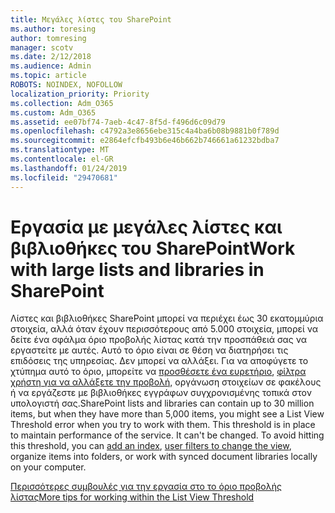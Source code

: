 ```yaml
---
title: Μεγάλες λίστες του SharePoint
ms.author: toresing
author: tomresing
manager: scotv
ms.date: 2/12/2018
ms.audience: Admin
ms.topic: article
ROBOTS: NOINDEX, NOFOLLOW
localization_priority: Priority
ms.collection: Adm_O365
ms.custom: Adm_O365
ms.assetid: ee07bf74-7aeb-4c47-8f5d-f496d6c09d79
ms.openlocfilehash: c4792a3e8656ebe315c4a4ba6b08b9881b0f789d
ms.sourcegitcommit: e2864efcfb493b6e46b662b746661a61232bdba7
ms.translationtype: MT
ms.contentlocale: el-GR
ms.lasthandoff: 01/24/2019
ms.locfileid: "29470681"
---
```

# <a name="work-with-large-lists-and-libraries-in-sharepoint"></a><span data-ttu-id="7133a-102">Εργασία με μεγάλες λίστες και βιβλιοθήκες του SharePoint</span><span class="sxs-lookup"><span data-stu-id="7133a-102">Work with large lists and libraries in SharePoint</span></span>

<span data-ttu-id="7133a-p101">Λίστες και βιβλιοθήκες SharePoint μπορεί να περιέχει έως 30 εκατομμύρια στοιχεία, αλλά όταν έχουν περισσότερους από 5.000 στοιχεία, μπορεί να δείτε ένα σφάλμα όριο προβολής λίστας κατά την προσπάθειά σας να εργαστείτε με αυτές. Αυτό το όριο είναι σε θέση να διατηρήσει τις επιδόσεις της υπηρεσίας. Δεν μπορεί να αλλάξει. Για να αποφύγετε το χτύπημα αυτό το όριο, μπορείτε να [προσθέσετε ένα ευρετήριο](https://go.microsoft.com/fwlink/?linkid=867784), [φίλτρα χρήστη για να αλλάξετε την προβολή](https://go.microsoft.com/fwlink/?linkid=867786), οργάνωση στοιχείων σε φακέλους ή να εργάζεστε με βιβλιοθήκες εγγράφων συγχρονισμένης τοπικά στον υπολογιστή σας.</span><span class="sxs-lookup"><span data-stu-id="7133a-p101">SharePoint lists and libraries can contain up to 30 million items, but when they have more than 5,000 items, you might see a List View Threshold error when you try to work with them. This threshold is in place to maintain performance of the service. It can't be changed. To avoid hitting this threshold, you can [add an index](https://go.microsoft.com/fwlink/?linkid=867784), [user filters to change the view](https://go.microsoft.com/fwlink/?linkid=867786), organize items into folders, or work with synced document libraries locally on your computer.</span></span> 
  
[<span data-ttu-id="7133a-107">Περισσότερες συμβουλές για την εργασία στο το όριο προβολής λίστας</span><span class="sxs-lookup"><span data-stu-id="7133a-107">More tips for working within the List View Threshold</span></span>](https://go.microsoft.com/fwlink/?linkid=867787)
  

